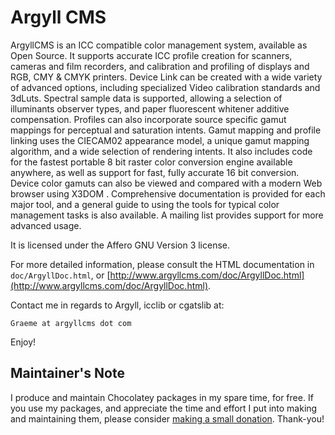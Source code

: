 

# Argyll CMS

ArgyllCMS is an ICC compatible color management system, available
as Open Source. It supports accurate ICC profile creation for scanners,
cameras and film recorders, and calibration and profiling of displays
and RGB, CMY & CMYK printers. Device Link can be created with a wide variety
of advanced options, including specialized Video calibration standards
and 3dLuts. Spectral sample data is supported, allowing a selection of
illuminants observer types, and paper fluorescent whitener additive
compensation. Profiles can also incorporate source specific gamut
mappings for perceptual and saturation intents. Gamut mapping and
profile linking uses the CIECAM02 appearance model, a unique gamut
mapping algorithm, and a wide selection of rendering intents. It also
includes code for the fastest portable 8 bit raster color conversion
engine available anywhere, as well as support for fast, fully accurate
16 bit conversion. Device color gamuts can also be viewed and compared
with a modern Web browser using X3DOM . Comprehensive documentation is
provided for each major tool, and a general guide to using the tools for
typical color management tasks is also available. A mailing list provides
support for more advanced usage.

It is licensed under the Affero GNU Version 3 license.

For more detailed information, please consult the HTML documentation in
`doc/ArgyllDoc.html`, or [http://www.argyllcms.com/doc/ArgyllDoc.html](http://www.argyllcms.com/doc/ArgyllDoc.html).

Contact me in regards to Argyll, icclib or cgatslib at:

	Graeme at argyllcms dot com

Enjoy!

## Maintainer's Note

I produce and maintain Chocolatey packages in my spare time, for free. If you use my packages, and appreciate the time and effort I put into making and maintaining them, please consider [making a small donation](https://www.buymeacoffee.com/jtcmedia). Thank-you!

